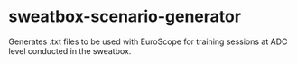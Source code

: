 # sweatbox-scenario-generator
Generates .txt files to be used with EuroScope for training sessions at ADC level conducted in the sweatbox.
